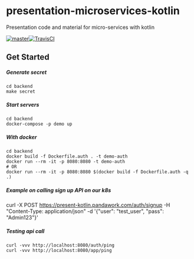 # presentation-microservices-kotlin

Presentation code and material for micro-services with kotlin

[![master](https://img.shields.io/badge/travis-master-blue.svg)][travis-url][![TravisCI][travis-master-badge]][travis-url]

## Get Started

##### Generate secret

```
cd backend
make secret
```

##### Start servers

```
cd backend
docker-compose -p demo up
```

##### With docker

```
cd backend
docker build -f Dockerfile.auth . -t demo-auth
docker run --rm -it -p 8080:8080 -t demo-auth
# OR
docker run --rm -it -p 8080:8080 $(docker build -f Dockerfile.auth -q .)
```

##### Example on calling sign up API on our k8s

curl -X POST https://present-kotlin.pandawork.com/auth/signup -H "Content-Type: application/json" -d '{"user": "test_user", "pass": "Admin123"}'

##### Testing api call

```
curl -vvv http://localhost:8080/auth/ping
curl -vvv http://localhost:8080/app/ping
```

<!-- Markdown link & img dfn's -->

[travis-url]: https://travis-ci.org/oursky/presentation-microservices-kotlin
[travis-master-badge]: https://travis-ci.org/oursky/presentation-microservices-kotlin.svg?branch=master
